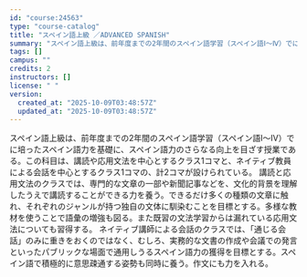 ```yaml
---
id: "course:24563"
type: "course-catalog"
title: "スペイン語上級 ／ADVANCED SPANISH"
summary: "スペイン語上級は、前年度までの2年間のスペイン語学習（スペイン語Ⅰ～Ⅳ）でに培ったスペイン語力を基礎に、スペイン語力のさらなる向上を目ざす授業である。この科目は、講読や応用文法を中心とするクラス1コマと、ネイティブ教員による会話を中心とする…"
tags: []
campus: ""
credits: 2
instructors: []
license: " "
version:
  created_at: "2025-10-09T03:48:57Z"
  updated_at: "2025-10-09T03:48:57Z"
---
```


スペイン語上級は、前年度までの2年間のスペイン語学習（スペイン語Ⅰ～Ⅳ）でに培ったスペイン語力を基礎に、スペイン語力のさらなる向上を目ざす授業である。この科目は、講読や応用文法を中心とするクラス1コマと、ネイティブ教員による会話を中心とするクラス1コマの、計2コマが設けられている。 講読と応用文法のクラスでは、専門的な文章の一部や新聞記事などを、文化的背景を理解したうえで講読することができる力を養う。できるだけ多くの種類の文章に触れ、それぞれのジャンルが持つ独自の文体に馴染むことを目標とする。多様な教材を使うことで語彙の増強も図る。また既習の文法学習からは漏れている応用文法についても習得する。 ネイティブ講師による会話のクラスでは、「通じる会話」のみに重きをおくのではなく、むしろ、実務的な文書の作成や会議での発言といったパブリックな場面で通用しうるスペイン語力の獲得を目標とする。スペイン語で積極的に意思疎通する姿勢も同時に養う。作文にも力を入れる。
